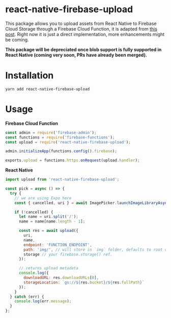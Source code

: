 # react-native-firebase-upload

This package allows you to upload assets from React Native to Firebase Cloud Storage through a Firebase Cloud Function, it is adapted from [this post](https://medium.com/@wcandillon/uploading-images-to-firebase-with-expo-a913c9f8e98d). Right now it is just a direct implementation, more enhancements might be coming.

**This package will be depreciated once blob support is fully supported in React Native (coming very soon, PRs have already been merged).**

# Installation

`yarn add react-native-firebase-upload`

# Usage

**Firebase Cloud Function**

```javascript
const admin = require('firebase-admin');
const functions = require('firebase-functions');
const upload = require('react-native-firebase-upload');

admin.initializeApp(functions.config().firebase);

exports.upload = functions.https.onRequest(upload.handler);
```

**React Native**

```javascript
import upload from 'react-native-firebase-upload';

const pick = async () => {
  try {
    // we are using Expo here
    const { cancelled, uri } = await ImagePicker.launchImageLibraryAsync();

    if (!cancelled) {
      let name = uri.split('/');
      name = name[name.length - 1];

      const res = await upload({
        uri,
        name,
        endpoint: 'FUNCTION_ENDPOINT',
        path: 'img/', // will store in `img` folder, defaults to root directory `/`
        storage // your firebase.storage() ref.
      });

      // returns upload metadata
      console.log({
        downloadURL: res.downloadURLs[0],
        storageLocation: `gs://${res.bucket}/${res.fullPath}`
      });
    }
  } catch (err) {
    console.log(err.message);
  }
};
```

